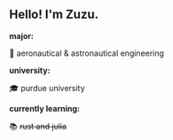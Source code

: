 Hello! I'm Zuzu.
---

**major:**

🚀 aeronautical & astronautical engineering

**university:**

🎓 purdue university

**currently learning:**

📚 ~~rust and julia~~
